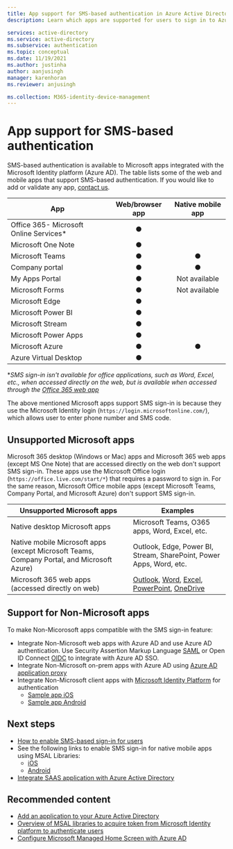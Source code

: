 ```yaml
---
title: App support for SMS-based authentication in Azure Active Directory
description: Learn which apps are supported for users to sign in to Azure Active Directory using SMS

services: active-directory
ms.service: active-directory
ms.subservice: authentication
ms.topic: conceptual
ms.date: 11/19/2021
ms.author: justinha
author: aanjusingh
manager: karenhoran
ms.reviewer: anjusingh

ms.collection: M365-identity-device-management
---
```


# App support for SMS-based authentication

SMS-based authentication is available to Microsoft apps integrated with the Microsoft Identity platform (Azure AD). The table lists some of the web and mobile apps that support SMS-based authentication. If you would like to add or validate any app, [contact us](https://feedback.azure.com/d365community/forum/22920db1-ad25-ec11-b6e6-000d3a4f0789). 

| App | Web/browser app | Native mobile app |
| --- |:---:|:---:|
| Office 365- Microsoft Online Services* | ● |   |
| Microsoft One Note | ● |   |
| Microsoft Teams | ● | ● |
| Company portal | ● | ● |
| My Apps Portal | ● |Not available|
| Microsoft Forms | ● |Not available|
| Microsoft Edge | ● |   |
| Microsoft Power BI | ● |   |
| Microsoft Stream | ● |   |
| Microsoft Power Apps | ● |   |
| Microsoft Azure | ● | ● |
| Azure Virtual Desktop | ● |  | 

*_SMS sign-in isn't available for office applications, such as Word, Excel, etc., when accessed directly on the web, but is available when accessed through the [Office 365 web app](https://www.office.com)_

The above mentioned Microsoft apps support SMS sign-in is because they use the Microsoft Identity login (`https://login.microsoftonline.com/`), which allows user to enter phone number and SMS code.

## Unsupported Microsoft apps

Microsoft 365 desktop (Windows or Mac) apps and Microsoft 365 web apps (except MS One Note) that are accessed directly on the web don't support SMS sign-in. These apps use the Microsoft Office login (`https://office.live.com/start/*`) that requires a password to sign in.
For the same reason, Microsoft Office mobile apps (except Microsoft Teams, Company Portal, and Microsoft Azure) don't support SMS sign-in.

| Unsupported Microsoft apps| Examples |
| --- | --- |
| Native desktop Microsoft apps | Microsoft Teams, O365 apps, Word, Excel, etc.|
| Native mobile Microsoft apps (except Microsoft Teams, Company Portal, and Microsoft Azure) | Outlook, Edge, Power BI, Stream, SharePoint, Power Apps, Word, etc.|
| Microsoft 365 web apps (accessed directly on web) | [Outlook](https://outlook.live.com/owa/), [Word](https://office.live.com/start/Word.aspx), [Excel](https://office.live.com/start/Excel.aspx), [PowerPoint](https://office.live.com/start/PowerPoint.aspx), [OneDrive](https://onedrive.live.com/about/signin)|  

## Support for Non-Microsoft apps 

To make Non-Micorosoft apps compatible with the SMS sign-in feature: 
- Integrate Non-Microsoft web apps with Azure AD and use Azure AD authentication. Use Security Assertion Markup Language [SAML](../manage-apps/add-application-portal-setup-sso.md) or Open ID Connect [OIDC](../manage-apps/add-application-portal-setup-oidc-sso.md) to integrate with Azure AD SSO. 
- Integrate Non-Microsoft on-prem apps with Azure AD using [Azure AD application proxy](../app-proxy/application-proxy-add-on-premises-application.md)
- Integrate Non-Microsoft client apps with [Microsoft Identity Platform](../develop/v2-overview.md) for authentication 
    - [Sample app iOS](../develop/tutorial-v2-ios.md)
    - [Sample app Android](../develop/tutorial-v2-android.md)

## Next steps

- [How to enable SMS-based sign-in for users](howto-authentication-sms-signin.md)
- See the following links to enable SMS sign-in for native mobile apps using MSAL Libraries: 
  - [iOS](https://github.com/AzureAD/microsoft-authentication-library-for-objc)
  - [Android](https://github.com/AzureAD/microsoft-authentication-library-for-android)
- [Integrate SAAS application with Azure Active Directory](../saas-apps/tutorial-list.md)

## Recommended content

- [Add an application to your Azure Active Directory](../manage-apps/add-application-portal.md)
- [Overview of MSAL libraries to acquire token from Microsoft Identity platform to authenticate users](../develop/msal-overview.md)
- [Configure Microsoft Managed Home Screen with Azure AD](/mem/intune/apps/app-configuration-managed-home-screen-app)
